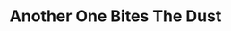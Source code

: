 ---
inv_num: 2007-039
add_credit:
url: 2007-039-another-one-bites-the-dust
title: Another One Bites The Dust
year: '2007'
display_year: '2007'
medium: Poster.
dims:
pitch: "​Poster featuring Axl's shoes taken from he interior of GNR's Spaghetti Incident
  EP."
ps:
live_url: https://www.spikeartmagazine.com/
youtube:
related_code:
subheading:
download:
commission:
related:
layout: things-i-made
---